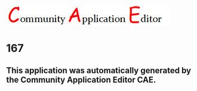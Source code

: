 ![CAE](https://github.com/GHProjectsTest/CAE-Deployment-Temp/blob/master/img/logo.png)  

167
===================


This application was automatically generated by the Community Application Editor CAE.  
---------------
